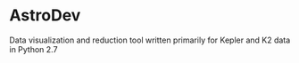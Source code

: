 # AstroDev
Data visualization and reduction tool written primarily for Kepler and K2 data in Python 2.7
